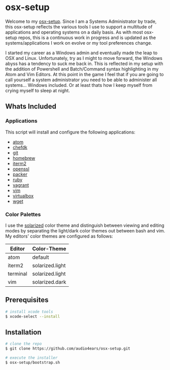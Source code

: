 # osx-setup
Welcome to my [osx-setup](https://github.com/audio4ears/osx-setup). Since I am a Systems Administrator by trade, this osx-setup reflects the various tools I use to support a multitude of applications and operating systems on a daily basis. As with most osx-setup repos, this is a continuous work in progress and is updated as the systems/applications I work on evolve or my tool preferences change.

I started my career as a Windows admin and eventually made the leap to OSX and Linux. Unfortunately, try as I might to move forward, the Windows abyss has a tendency to suck me back in. This is reflected in my setup with the addition of Powershell and Batch/Command syntax highlighting in my Atom and Vim Editors. At this point in the game I feel that if you are going to call yourself a system administrator you need to be able to administer all systems... Windows included. Or at least thats how I keep myself from crying myself to sleep at night.

Whats Included
--------------
### Applications
This script will install and configure the following applications:
- [atom](https://atom.io/)
- [chefdk](https://downloads.chef.io/chef-dk/)
- [git](https://git-scm.com/)
- [homebrew](http://brew.sh/)
- [iterm2](https://www.iterm2.com/)
- [openssl](https://www.openssl.org/)
- [packer](https://www.packer.io/)
- [ruby](https://www.ruby-lang.org/en/)
- [vagrant](https://www.vagrantup.com/)
- [vim](http://www.vim.org/)
- [virtualbox](https://www.virtualbox.org/)
- [wget](http://www.gnu.org/software/wget/)

### Color Palettes
I use the [solarized](http://ethanschoonover.com/solarized) color theme and distinguish between viewing and editing modes by separating the light/dark color themes out between bash and vim. My editors' color themes are configured as follows:

| Editor | Color-Theme |
|--------|-------------|
| atom | default |
| iterm2 | solarized.light |
| terminal | solarized.light |
| vim | solarized.dark |

Prerequisites
-------------

```bash
# install xcode tools
$ xcode-select --install
```

Installation
------------
```bash
# clone the repo
$ git clone https://github.com/audio4ears/osx-setup.git

# execute the installer
$ osx-setup/bootstrap.sh
```
